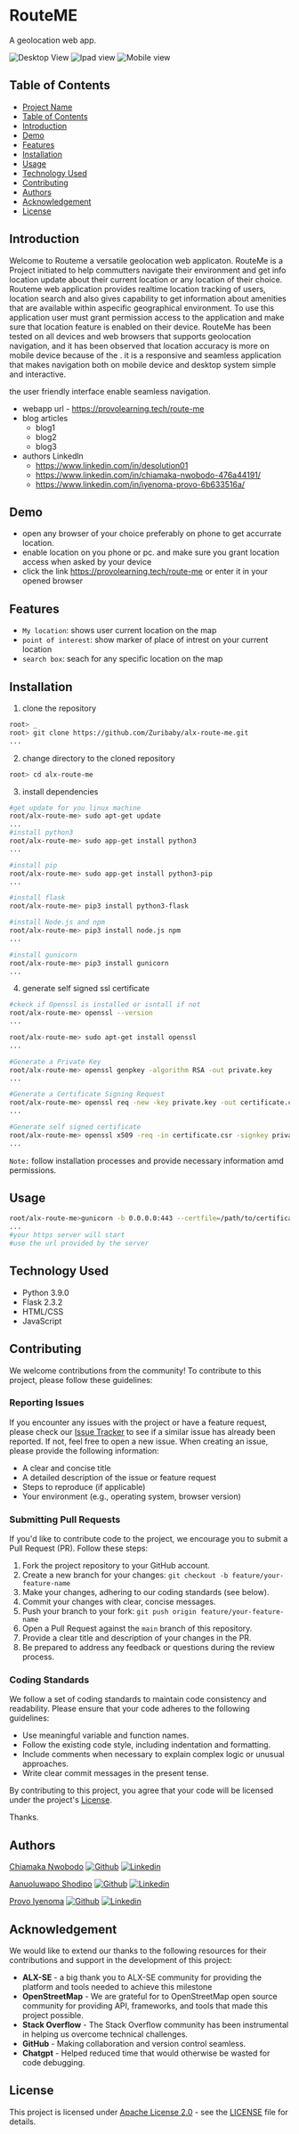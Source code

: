 # RouteME

A geolocation web app.

![Desktop View](./readme_images/routeme_desktop.PNG)
![Ipad view](./readme_images/routeme_ipad.PNG) ![Mobile view](./readme_images/routme_mobile.PNG)

## Table of Contents

- [Project Name](#project-name)
- [Table of Contents](#table-of-contents)
- [Introduction](#introduction)
- [Demo](#demo)
- [Features](#features)
- [Installation](#installation)
- [Usage](#usage)
- [Technology Used](#technology-used)
- [Contributing](contributing)
- [Authors](#authors)
- [Acknowledgement](#acknowledgement)
- [License](#license)

## Introduction

Welcome to Routeme a versatile geolocation web applicaton. RouteMe is a Project initiated to help commutters navigate their environment and get info location update about their current location or any location of their choice. Routeme web application provides realtime location tracking of users, location search and also gives capability to get information about amenities that are available within aspecific geographical environment. 
To use this application user must grant permission access to the application and make sure that location feature is enabled on their device. RouteMe has been tested on all devices and web browsers that supports geolocation navigation, and it has been observed that location accuracy is more on mobile device because of the . it is a responsive and seamless application that makes navigation both on mobile device and desktop system simple and interactive.

 the user friendly interface enable seamless navigation.
- webapp url - https://provolearning.tech/route-me
- blog articles
  - blog1
  - blog2
  - blog3
- authors Linkedln
  - https://www.linkedin.com/in/desolution01
  - https://www.linkedin.com/in/chiamaka-nwobodo-476a44191/
  - https://www.linkedin.com/in/iyenoma-provo-6b633516a/

## Demo

- open any browser of your choice preferably on phone to get accurrate location.
- enable location on you phone or pc. and make sure you grant location access when asked by your device
- click the link https://provolearning.tech/route-me or enter it in your opened browser 

## Features

- `My location`: shows user current location on the map
- `point of interest`: show marker of place of intrest on your current location
- `search box`: seach for any specific location on the map

## Installation

1. clone the repository

```bash
root> _
root> git clone https://github.com/Zuribaby/alx-route-me.git
...

```
2. change directory to the cloned repository

```bash
root> cd alx-route-me
```
3. install dependencies

```bash
#get update for you linux machine
root/alx-route-me> sudo apt-get update
...
#install python3
root/alx-route-me> sudo app-get install python3
...

#install pip
root/alx-route-me> sudo app-get install python3-pip
...

#install flask
root/alx-route-me> pip3 install python3-flask

#install Node.js and npm
root/alx-route-me> pip3 install node.js npm
...

#install gunicorn 
root/alx-route-me> pip3 install gunicorn
...

```
4. generate self signed ssl certificate

```bash
#ckeck if Openssl is installed or isntall if not
root/alx-route-me> openssl --version
...

root/alx-route-me> sudo apt-get install openssl
...

#Generate a Private Key
root/alx-route-me> openssl genpkey -algorithm RSA -out private.key
...

#Generate a Certificate Signing Request
root/alx-route-me> openssl req -new -key private.key -out certificate.csr
...

#Generate self signed certificate
root/alx-route-me> openssl x509 -req -in certificate.csr -signkey private.key -out certificate.crt
...

```
`Note:` follow installation processes and provide necessary information amd permissions.

## Usage 

```bash
root/alx-route-me>gunicorn -b 0.0.0.0:443 --certfile=/path/to/certificate.crt --keyfile=/path/to/private.key app:app
... 
#your https server will start 
#use the url provided by the server
```

## Technology Used

- Python 3.9.0
- Flask 2.3.2
- HTML/CSS
- JavaScript

## Contributing

We welcome contributions from the community! To contribute to this project, please follow these guidelines:

### Reporting Issues

If you encounter any issues with the project or have a feature request, please check our [Issue Tracker](https://github.com/Zuribaby/alx-route-me/issues) to see if a similar issue has already been reported. If not, feel free to open a new issue. When creating an issue, please provide the following information:

- A clear and concise title
- A detailed description of the issue or feature request
- Steps to reproduce (if applicable)
- Your environment (e.g., operating system, browser version)

### Submitting Pull Requests

If you'd like to contribute code to the project, we encourage you to submit a Pull Request (PR). Follow these steps:

1. Fork the project repository to your GitHub account.
2. Create a new branch for your changes: `git checkout -b feature/your-feature-name`
3. Make your changes, adhering to our coding standards (see below).
4. Commit your changes with clear, concise messages.
5. Push your branch to your fork: `git push origin feature/your-feature-name`
6. Open a Pull Request against the `main` branch of this repository.
7. Provide a clear title and description of your changes in the PR.
8. Be prepared to address any feedback or questions during the review process.

### Coding Standards

We follow a set of coding standards to maintain code consistency and readability. Please ensure that your code adheres to the following guidelines:

- Use meaningful variable and function names.
- Follow the existing code style, including indentation and formatting.
- Include comments when necessary to explain complex logic or unusual approaches.
- Write clear commit messages in the present tense.

By contributing to this project, you agree that your code will be licensed under the project's [License](#license).

Thanks.

## Authors

[Chiamaka Nwobodo](https://github.com/Zuribaby)
  [![Github](./readme_images/github.png)](https://github.com/Zuribaby)
  [![Linkedin](./readme_images/linkedin.png)](https://www.linkedin.com/in/chiamaka-nwobodo-476a44191/)

[Aanuoluwapo Shodipo](https://github.com/Desolution01)
  [![Github](./readme_images/github.png)](https://github.com/Desolution01)
  [![Linkedin](./readme_images/linkedin.png)](https://www.linkedin.com/in/desolution01)

[Provo Iyenoma](https://github.com/Provoski)
  [![Github](./readme_images/github.png)](https://github.com/Provoski)
  [![Linkedin](./readme_images/linkedin.png)](https://www.linkedin.com/in/iyenoma-provo-6b633516a)

## Acknowledgement
We would like to extend our thanks to the following resources for their contributions and support in the development of this project:

- **ALX-SE** - a big thank you to ALX-SE community for providing the platform and tools needed to achieve this milestone 
- **OpenStreetMap** - We are grateful for to OpenStreetMap open source community for providing API, frameworks, and tools that made this project possible.
- **Stack Overflow** - The Stack Overflow community has been instrumental in helping us overcome technical challenges.
- **GitHub** - Making collaboration and version control seamless.
- **Chatgpt** - Helped reduced time that would otherwise be wasted for code debugging. 

## License
This project is licensed under [Apache License 2.0](LICENSE) - see the [LICENSE](LICENSE) file for details.

